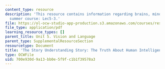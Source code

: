 ```yaml
---
content_type: resource
description: 'This resource contains information regarding brains, minds and machines
  summer course: Lec5-3.'
file: https://ol-ocw-studio-app-production.s3.amazonaws.com/courses/res-9-003-brains-minds-and-machines-summer-course-summer-2015/700e930d9a13bb0e5f9fc1b1f39578a3_MITRES_9_003SUM15_Lec5-3.pdf
file_type: application/pdf
learning_resource_types: []
parent_title: Unit 5. Vision and Language
parent_type: SupplementalResourceSection
resourcetype: Document
title: 'The Story Understanding Story: The Truth About Human Intelligence'
type: OCWFile
uid: 700e930d-9a13-bb0e-5f9f-c1b1f39578a3
---
```

